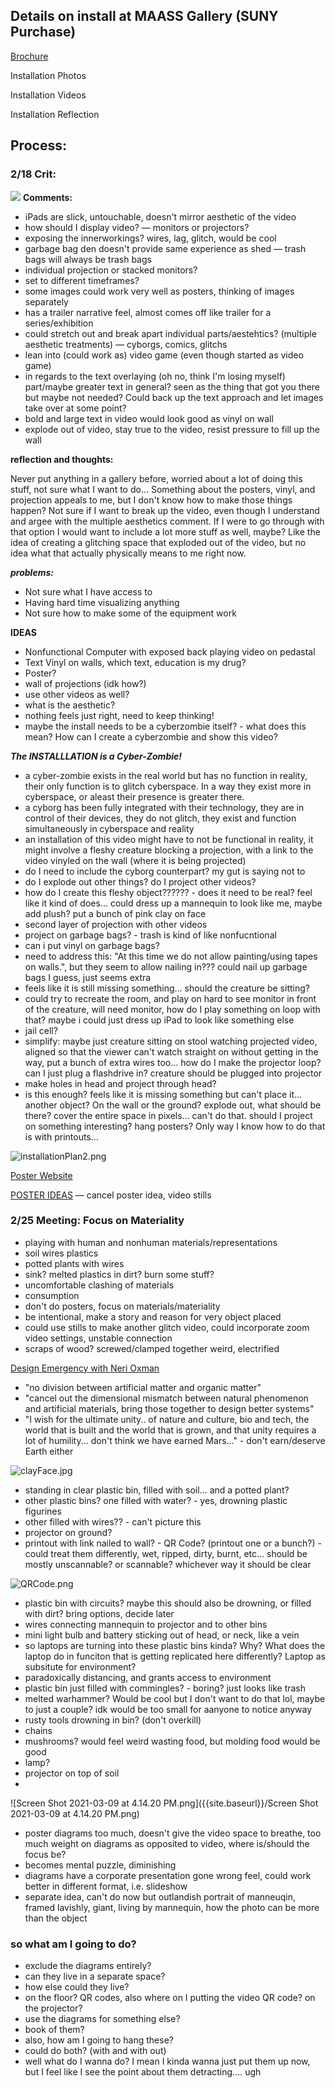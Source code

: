 ## Details on install at MAASS Gallery (SUNY Purchase)

[Brochure](http://www.chrisdivincenzo.com/html/installation.html)

Installation Photos

Installation Videos

Installation Reflection

## Process:

### 2/18 Crit:
![]({{site.baseurl}}//diagramThesis.png)
**Comments:**
- iPads are slick, untouchable, doesn't mirror aesthetic of the video
- how should I display video? — monitors or projectors?
- exposing the innerworkings? wires, lag, glitch, would be cool
- garbage bag den doesn't provide same experience as shed — trash bags will always be trash bags
- individual projection or stacked monitors?
- set to different timeframes?
- some images could work very well as posters, thinking of images separately
- has a trailer narrative feel, almost comes off like trailer for a series/exhibition
- could stretch out and break apart individual parts/aestehtics? (multiple aesthetic treatments) — cyborgs, comics, glitchs
- lean into (could work as) video game (even though started as video game)
- in regards to the text overlaying (oh no, think I'm losing myself) part/maybe greater text in general? seen as the thing that got you there but maybe not needed? Could back up the text approach and let images take over at some point?
- bold and large text in video would look good as vinyl on wall
- explode out of video, stay true to the video, resist pressure to fill up the wall

**reflection and thoughts:**

Never put anything in a gallery before, worried about a lot of doing this stuff, not sure what I want to do... Something about the posters, vinyl, and projection appeals to me, but I don't know how to make those things happen? Not sure if I want to break up the video, even though I understand and argee with the multiple aesthetics comment. If I were to go through with that option I would want to include a lot more stuff as well, maybe? Like the idea of creating a glitching space that exploded out of the video, but no idea what that actually physically means to me right now.

***problems:***
- Not sure what I have access to
- Having hard time visualizing anything
- Not sure how to make some of the equipment work

**IDEAS**
- Nonfunctional Computer with exposed back playing video on pedastal
- Text Vinyl on walls, which text, education is my drug? 
- Poster?
- wall of projections (idk how?)
 - use other videos as well?
- what is the aesthetic?
- nothing feels just right, need to keep thinking!
- maybe the install needs to be a cyberzombie itself? - what does this mean? How can I create a cyberzombie and show this video?

***The _INSTALLLATION_ is a Cyber-Zombie!***
- a cyber-zombie exists in the real world but has no function in reality, their only function is to glitch cyberspace. In a way they exist more in cyberspace, or aleast their presence is greater there.
- a cyborg has been fully integrated with their technology, they are in control of their devices, they do not glitch, they exist and function simultaneously in cyberspace and reality
- an installation of this video might have to not be functional in reality, it might involve a fleshy creature blocking a projection, with a link to the video vinyled on the wall (where it is being projected)
- do I need to include the cyborg counterpart? my gut is saying not to
- do I explode out other things? do I project other videos?
- how do I create this fleshy object?????? - does it need to be real? feel like it kind of does... could dress up a mannequin to look like me, maybe add plush? put a bunch of pink clay on face
- second layer of projection with other videos
- project on garbage bags? - trash is kind of like nonfucntional 
- can i put vinyl on garbage bags?
- need to address this: "At this time we do not allow painting/using tapes on walls.", but they seem to allow nailing in??? could nail up garbage bags I guess, just seems extra
- feels like it is still missing something... should the creature be sitting?
- could try to recreate the room, and play on hard to see monitor in front of the creature, will need monitor, how do I play something on loop with that? maybe i could just dress up iPad to look like something else
- jail cell?
- simplify: maybe just creature sitting on stool watching projected video, aligned so that the viewer can't watch straight on without getting in the way, put a bunch of extra wires too... how do I make the projector loop? can I just plug a flashdrive in? creature should be plugged into projector
- make holes in head and project through head?
- is this enough? feels like it is missing something but can't place it... another object? On the wall or the ground? explode out, what should be there? cover the entire space in pixels... can't do that. should I project on something interesting? hang posters? Only way I know how to do that is with printouts... 

![installationPlan2.png]({{site.baseurl}}/installationPlan2.png)

[Poster Website](https://www.canva.com/posters/)

[POSTER IDEAS](poster.md) — cancel poster idea, video stills

### 2/25 Meeting: Focus on Materiality

- playing with human and nonhuman materials/representations
- soil wires plastics 
- potted plants with wires
- sink? melted plastics in dirt? burn some stuff?
- uncomfortable clashing of materials
- consumption 
- don't do posters, focus on materials/materiality 
- be intentional, make a story and reason for very object placed
- could use stills to make another glitch video, could incorporate zoom video settings, unstable connection
- scraps of wood? screwed/clamped together weird, electrified

[Design Emergency with Neri Oxman](https://www.instagram.com/tv/CKo_7kFHlHe/?utm_source=ig_web_copy_link)
- "no division between artificial matter and organic matter"
- "cancel out the dimensional mismatch between natural phenomenon and artificial materials, bring those together to design better systems"
- "I wish for the ultimate unity.. of nature and culture, bio and tech, the world that is built and the world that is grown, and that unity requires a lot of humility... don't think we have earned Mars..." - don't earn/deserve Earth either

![clayFace.jpg]({{site.baseurl}}/clayFace.jpg)

- standing in clear plastic bin, filled with soil... and a potted plant?
- other plastic bins? one filled with water? - yes, drowning plastic figurines 
- other filled with wires?? - can't picture this
- projector on ground? 
- printout with link nailed to wall? - QR Code? (printout one or a bunch?) - could treat them differently, wet, ripped, dirty, burnt, etc... should be mostly unscannable? or scannable? whichever way it should be clear

![QRCode.png]({{site.baseurl}}/QRCode.png)

- plastic bin with circuits? maybe this should also be drowning, or filled with dirt? bring options, decide later
- wires connecting mannequin to projector and to other bins
- mini light bulb and battery sticking out of head, or neck, like a vein
- so laptops are turning into these plastic bins kinda? Why? What does the laptop do in funciton that is getting replicated here differently? Laptop as subsitute for environment? 
- paradoxically distancing, and grants access to environment
- plastic bin just filled with commingles? - boring? just looks like trash
- melted warhammer? Would be cool but I don't want to do that lol, maybe to just a couple? idk would be too small for aanyone to notice anyway
- rusty tools drowning in bin? (don't overkill)
- chains
- mushrooms? would feel weird wasting food, but molding food would be good
- lamp?
- projector on top of soil
-

![Screen Shot 2021-03-09 at 4.14.20 PM.png]({{site.baseurl}}/Screen Shot 2021-03-09 at 4.14.20 PM.png)

- poster diagrams too much, doesn't give the video space to breathe, too much weight on diagrams as opposited to video, where is/should the focus be? 
- becomes mental puzzle, diminishing
- diagrams have a corporate presentation gone wrong feel, could work better in different format, i.e. slideshow
- separate idea, can't do now but outlandish portrait of manneuqin, framed lavishly, giant, living by mannequin, how the photo can be more than the object

### so what am I going to do?
- exclude the diagrams entirely?
- can they live in a separate space? 
- how else could they live?
- on the floor? QR codes, also where on I putting the video QR code? on the projector?
- use the diagrams for something else?
- book of them? 
- also, how am I going to hang these?
- could do both? (with and with out)
- well what do I wanna do? I mean I kinda wanna just put them up now, but I feel like I see the point about them detracting.... ugh
